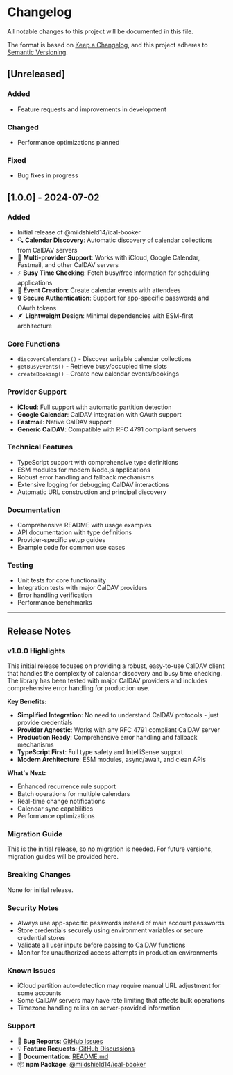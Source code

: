 # Changelog

All notable changes to this project will be documented in this file.

The format is based on [Keep a Changelog](https://keepachangelog.com/en/1.0.0/),
and this project adheres to [Semantic Versioning](https://semver.org/spec/v2.0.0.html).

## [Unreleased]

### Added
- Feature requests and improvements in development

### Changed
- Performance optimizations planned

### Fixed
- Bug fixes in progress

## [1.0.0] - 2024-07-02

### Added
- Initial release of @mildshield14/ical-booker
- 🔍 **Calendar Discovery**: Automatic discovery of calendar collections from CalDAV servers
- 📅 **Multi-provider Support**: Works with iCloud, Google Calendar, Fastmail, and other CalDAV servers
- ⚡ **Busy Time Checking**: Fetch busy/free information for scheduling applications
- 📝 **Event Creation**: Create calendar events with attendees
- 🔒 **Secure Authentication**: Support for app-specific passwords and OAuth tokens
- 🪶 **Lightweight Design**: Minimal dependencies with ESM-first architecture

### Core Functions
- `discoverCalendars()` - Discover writable calendar collections
- `getBusyEvents()` - Retrieve busy/occupied time slots
- `createBooking()` - Create new calendar events/bookings

### Provider Support
- **iCloud**: Full support with automatic partition detection
- **Google Calendar**: CalDAV integration with OAuth support
- **Fastmail**: Native CalDAV support
- **Generic CalDAV**: Compatible with RFC 4791 compliant servers

### Technical Features
- TypeScript support with comprehensive type definitions
- ESM modules for modern Node.js applications
- Robust error handling and fallback mechanisms
- Extensive logging for debugging CalDAV interactions
- Automatic URL construction and principal discovery

### Documentation
- Comprehensive README with usage examples
- API documentation with type definitions
- Provider-specific setup guides
- Example code for common use cases

### Testing
- Unit tests for core functionality
- Integration tests with major CalDAV providers
- Error handling verification
- Performance benchmarks

---

## Release Notes

### v1.0.0 Highlights

This initial release focuses on providing a robust, easy-to-use CalDAV client that handles the complexity of calendar discovery and busy time checking. The library has been tested with major CalDAV providers and includes comprehensive error handling for production use.

**Key Benefits:**
- **Simplified Integration**: No need to understand CalDAV protocols - just provide credentials
- **Provider Agnostic**: Works with any RFC 4791 compliant CalDAV server
- **Production Ready**: Comprehensive error handling and fallback mechanisms
- **TypeScript First**: Full type safety and IntelliSense support
- **Modern Architecture**: ESM modules, async/await, and clean APIs

**What's Next:**
- Enhanced recurrence rule support
- Batch operations for multiple calendars
- Real-time change notifications
- Calendar sync capabilities
- Performance optimizations

### Migration Guide

This is the initial release, so no migration is needed. For future versions, migration guides will be provided here.

### Breaking Changes

None for initial release.

### Security Notes

- Always use app-specific passwords instead of main account passwords
- Store credentials securely using environment variables or secure credential stores
- Validate all user inputs before passing to CalDAV functions
- Monitor for unauthorized access attempts in production environments

### Known Issues

- iCloud partition auto-detection may require manual URL adjustment for some accounts
- Some CalDAV servers may have rate limiting that affects bulk operations
- Timezone handling relies on server-provided information

### Support

- 🐛 **Bug Reports**: [GitHub Issues](https://github.com/mildshield14/ical-booker/issues)
- 💡 **Feature Requests**: [GitHub Discussions](https://github.com/mildshield14/ical-booker/discussions)
- 📖 **Documentation**: [README.md](https://github.com/mildshield14/ical-booker#readme)
- 📦 **npm Package**: [@mildshield14/ical-booker](https://www.npmjs.com/package/@mildshield14/ical-booker)
